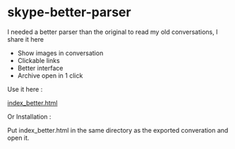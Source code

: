 # skype-better-parser

I needed a better parser than the original to read my old conversations, I share it here


- Show images in conversation
- Clickable links
- Better interface
- Archive open in 1 click


Use it here :

[index_better.html](https://seb1k.github.io/skype-better-parser/index_better.html)


Or Installation :

Put index_better.html in the same directory as the exported converation and open it.

